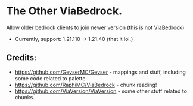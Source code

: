 # The Other ViaBedrock.
Allow older bedrock clients to join newer version (this is not [ViaBedrock](https://github.com/RaphiMC/ViaBedrock))
- Currently, support: 1.21.110 -> 1.21.40 (that it lol.)

## Credits:
- https://github.com/GeyserMC/Geyser - mappings and stuff, including some code related to palette.
- https://github.com/RaphiMC/ViaBedrock - chunk reading!
- https://github.com/ViaVersion/ViaVersion - some other stuff related to chunks.